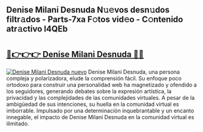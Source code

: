 ## Denise Milani Desnuda N𝚞𝚎vos desn𝚞dos filtr𝚊dos - Parts-7xa F𝚘tos vid𝚎o - C𝚘ntenido atr𝚊ctivo l4QEb

# <h2><a href="http://mb9stk.tromn.icu/?c=Denise+Milani+Desnuda">🔗👉👉👉 Denise Milani Desnuda 🔗🔗</a></h2>

[![Denise Milani Desnuda nuevo](https://i.imgur.com/pEAQMta.gif)](http://mb9stk.tromn.icu/?c=Denise+Milani+Desnuda)
Denise Milani Desnuda, una persona compleja y polarizadora, elude la comprensión fácil. Su enfoque poco ortodoxo para construir una personalidad web ha magnetizado y ofendido a los seguidores, generando debates sobre la expresión artística, la privacidad y las complejidades de las comunidades virtuales. A pesar de la ambigüedad de sus intenciones, su huella en la comunidad virtual es imborrable. Impulsado por una determinación inquebrantable y un encanto innegable, el impacto de Denise Milani Desnuda en la comunidad virtual es ilimitado.
